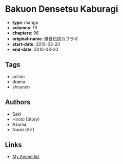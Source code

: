 # Bakuon Densetsu Kaburagi

-   **type**: manga
-   **volumes**: 19
-   **chapters**: 96
-   **original-name**: 爆音伝説カブラギ
-   **start-date**: 2010-03-20
-   **end-date**: 2010-03-20

## Tags

-   action
-   drama
-   shounen

## Authors

-   Saki
-   Hiroto (Story)
-   Azuma
-   Naoki (Art)

## Links

-   [My Anime list](https://myanimelist.net/manga/87821/Bakuon_Densetsu_Kaburagi)
